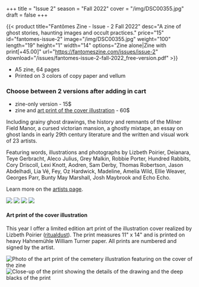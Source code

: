 +++
title = "Issue 2"
season = "Fall 2022"
cover = "/img/DSC00355.jpg"
draft = false
+++

{{< product title="Fantômes Zine - Issue - 2 Fall 2022" desc="A zine of ghost stories, haunting images and occult practices." price="15" id="fantomes-issue-2" image="/img/DSC00355.jpg" weight="100" length="19" height="1" width="14" options="Zine alone|Zine with print[+45.00]" url="https://fantomeszine.com/issues/issue-2" download="/issues/fantomes-issue-2-fall-2022_free-version.pdf" >}}

- A5 zine, 64 pages  
- Printed on 3 colors of copy paper and vellum  

### Choose between 2 versions after adding in cart
- zine-only version - 15$
- zine and [art print of the cover illustration](#art-print-of-the-cover-illustration) - 60$

Including grainy ghost drawings, the history and remnants of the Milner Field Manor, a cursed victorian mansion, a ghostly mixtape, an essay on ghost lands in early 29th century literature and the written and visual work of 23 artists.

Featuring words, illustrations and photographs by Lizbeth Poirier, Deianara, Teye Gerbracht, Aleco Julius, Grey Malkin, Robbie Porter, Hundred Rabbits, Cory Driscoll, Lexi Knott, Aodren, Sam Derby, Thomas Robertson, Jason Abdelhadi, Lia Vé, Fey, Oz Hardwick, Madeline, Amelia Wild, Ellie Weaver, Georges Parr, Bunty May Marshall, Josh Maybrook and Echo Echo.

Learn more on the [artists page](/artists/).

![](/img/DSC00366.jpg)
![](/img/DSC00368.jpg)
![](/img/DSC00373.jpg)
![](/img/DSC00376.jpg)

#### Art print of the cover illustration

This year I offer a limited edition art print of the illustration cover realized by Lizbeth Poirier ([ritualdust](https://ritualdust.com)). The print measures 11" x 14" and is printed on heavy Hahnemühle William Turner paper. All prints are numbered and signed by the artist.

![Photo of the art print of the cemetery illustration featuring on the cover of the zine](/img/print-1.jpg)
![Close-up of the print showing the details of the drawing and the deep blacks of the print](/img/print-2.jpg)
